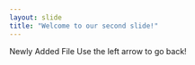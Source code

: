 ```yaml
---
layout: slide
title: "Welcome to our second slide!"
---
```

Newly Added File
Use the left arrow to go back!
